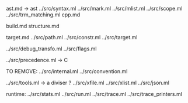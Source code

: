 ast.md -> ast
../src/syntax.ml
../src/mark.ml
../src/mlist.ml
../src/scope.ml
../src/trm_matching.ml
cpp.md

build.md
structure.md

target.md
../src/path.ml
../src/constr.ml
../src/target.ml

../src/debug_transfo.ml
../src/flags.ml

../src/precedence.ml -> C

TO REMOVE:
../src/internal.ml
../src/convention.ml

../src/tools.ml -> a diviser ?
../src/xfile.ml
../src/xlist.ml
../src/json.ml

runtime:
../src/stats.ml
../src/run.ml
../src/trace.ml
../src/trace_printers.ml
